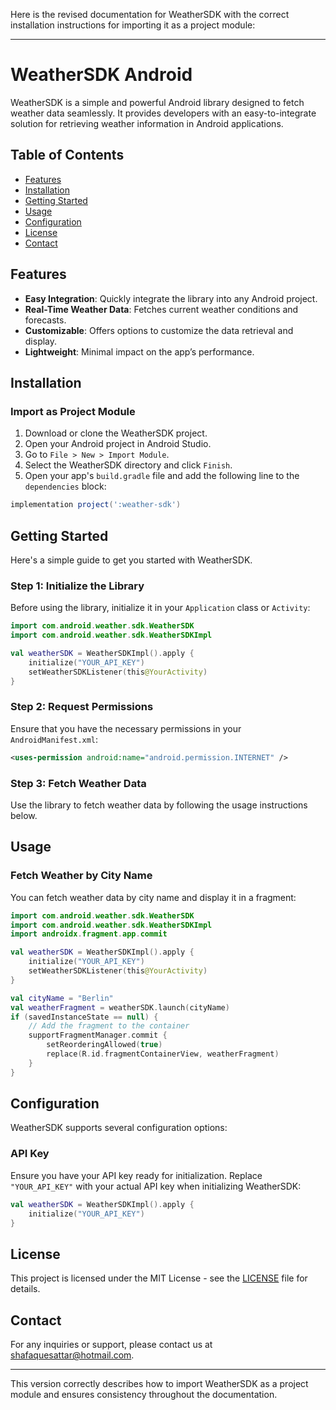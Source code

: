 Here is the revised documentation for WeatherSDK with the correct installation instructions for importing it as a project module:

---

# WeatherSDK Android

WeatherSDK is a simple and powerful Android library designed to fetch weather data seamlessly. It provides developers with an easy-to-integrate solution for retrieving weather information in Android applications.

## Table of Contents

- [Features](#features)
- [Installation](#installation)
- [Getting Started](#getting-started)
- [Usage](#usage)
- [Configuration](#configuration)
- [License](#license)
- [Contact](#contact)

## Features

- **Easy Integration**: Quickly integrate the library into any Android project.
- **Real-Time Weather Data**: Fetches current weather conditions and forecasts.
- **Customizable**: Offers options to customize the data retrieval and display.
- **Lightweight**: Minimal impact on the app’s performance.

## Installation

### Import as Project Module

1. Download or clone the WeatherSDK project.
2. Open your Android project in Android Studio.
3. Go to `File > New > Import Module`.
4. Select the WeatherSDK directory and click `Finish`.
5. Open your app's `build.gradle` file and add the following line to the `dependencies` block:

```gradle
implementation project(':weather-sdk')
```

## Getting Started

Here's a simple guide to get you started with WeatherSDK.

### Step 1: Initialize the Library

Before using the library, initialize it in your `Application` class or `Activity`:

```kotlin
import com.android.weather.sdk.WeatherSDK
import com.android.weather.sdk.WeatherSDKImpl

val weatherSDK = WeatherSDKImpl().apply {
    initialize("YOUR_API_KEY")
    setWeatherSDKListener(this@YourActivity)
}
```

### Step 2: Request Permissions

Ensure that you have the necessary permissions in your `AndroidManifest.xml`:

```xml
<uses-permission android:name="android.permission.INTERNET" />
```

### Step 3: Fetch Weather Data

Use the library to fetch weather data by following the usage instructions below.

## Usage

### Fetch Weather by City Name

You can fetch weather data by city name and display it in a fragment:

```kotlin
import com.android.weather.sdk.WeatherSDK
import com.android.weather.sdk.WeatherSDKImpl
import androidx.fragment.app.commit

val weatherSDK = WeatherSDKImpl().apply {
    initialize("YOUR_API_KEY")
    setWeatherSDKListener(this@YourActivity)
}

val cityName = "Berlin"
val weatherFragment = weatherSDK.launch(cityName)
if (savedInstanceState == null) {
    // Add the fragment to the container
    supportFragmentManager.commit {
        setReorderingAllowed(true)
        replace(R.id.fragmentContainerView, weatherFragment)
    }
}
```

## Configuration

WeatherSDK supports several configuration options:

### API Key

Ensure you have your API key ready for initialization. Replace `"YOUR_API_KEY"` with your actual API key when initializing WeatherSDK:

```kotlin
val weatherSDK = WeatherSDKImpl().apply {
    initialize("YOUR_API_KEY")
}
```

## License

This project is licensed under the MIT License - see the [LICENSE](LICENSE) file for details.

## Contact

For any inquiries or support, please contact us at [shafaquesattar@hotmail.com](mailto:shafaquesattar@hotmail.com).

---

This version correctly describes how to import WeatherSDK as a project module and ensures consistency throughout the documentation.